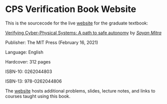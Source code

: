 # CPS Verification Book Website

This is the sourcecode for the live [website](https://sayanmitracode.github.io/cpsbooksite/) for the graduate textbook: 

[Verifying Cyber-Physical Systems: A path to safe autonomy](https://tinyurl.com/cpsbookmitra) by <i>[Sayan Mitra](https://mitras.ece.illinois.edu/)</i>

Publisher: The MIT Press (February 16, 2021)

Language: English

Hardcover: 312 pages

ISBN-10: 0262044803

ISBN-13: 978-0262044806

The [website](https://sayanmitracode.github.io/cpsbooksite/) hosts additional problems, slides, lecture notes, and links to courses taught using this book. 
